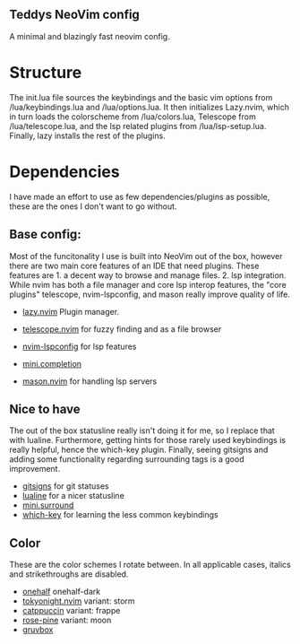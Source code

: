 ## Teddys NeoVim config

A minimal and blazingly fast neovim config.

# Structure
The init.lua file sources the keybindings and the basic vim options from /lua/keybindings.lua and /lua/options.lua.
It then initializes Lazy.nvim, which in turn loads the colorscheme from /lua/colors.lua, Telescope from /lua/telescope.lua, and the lsp related plugins from /lua/lsp-setup.lua.
Finally, lazy installs the rest of the plugins.

# Dependencies
I have made an effort to use as few dependencies/plugins as possible, these are the ones I don't want to go without.
## Base config:
Most of the funcitonality I use is built into NeoVim out of the box, however there are two main core features of an IDE that need plugins. These features are 1. a decent way to browse and manage files. 2. lsp integration. While nvim has both a file manager and core lsp interop features, the "core plugins" telescope, nvim-lspconfig, and mason really improve quality of life.

* [lazy.nvim](https://github.com/folke/lazy.nvim) Plugin manager.
* [telescope.nvim](https://github.com/nvim-telescope/telescope.nvim) for fuzzy finding and as a file browser

* [nvim-lspconfig](https://github.com/neovim/nvim-lspconfig) for lsp features
* [mini.completion](https://github.com/echasnovski/mini.nvim/blob/main/readmes/mini-completion.md)
* [mason.nvim](https://github.com/williamboman/mason.nvim) for handling lsp servers

## Nice to have
The out of the box statusline really isn't doing it for me, so I replace that with lualine. Furthermore, getting hints for those rarely used keybindings is really helpful, hence the which-key plugin. Finally, seeing gitsigns and adding some functionality regarding surrounding tags is a good improvement.
* [gitsigns](https://github.com/lewis6991/gitsigns.nvim) for git statuses
* [lualine](https://github.com/nvim-lualine/lualine.nvim) for a nicer statusline
* [mini.surround](https://github.com/echasnovski/mini.surround)
* [which-key](https://github.com/folke/which-key.nvim) for learning the less common keybindings


## Color
These are the color schemes I rotate between. In all applicable cases, italics and strikethroughs are disabled.
* [onehalf](https://github.com/BBaoVanC/onehalf) onehalf-dark
* [tokyonight.nvim](https://github.com/folke/tokyonight.nvim) variant: storm
* [catppuccin](https://github.com/catppuccin/nvim) variant: frappe
* [rose-pine](https://github.com/rose-pine/neovim) variant: moon
* [gruvbox](https://github.com/gruvbox-community/gruvbox)
